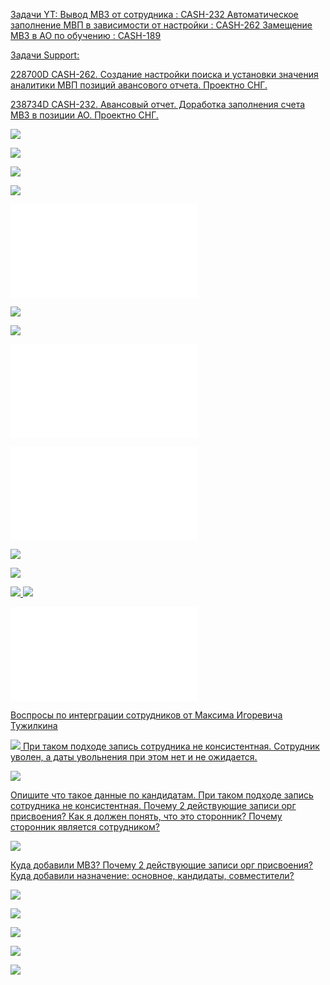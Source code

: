 <u>Задачи YT:<u>
[Вывод МВЗ от сотрудника : CASH-232](https://yt.surgutneftegas.ru:4443/issue/CASH-232)
[Автоматическое заполнение МВП в зависимости от настройки : CASH-262](https://yt.surgutneftegas.ru:4443/issue/CASH-262)
[Замещение МВЗ в АО по обучению : CASH-189](https://yt.surgutneftegas.ru:4443/issue/CASH-189)

<u>Задачи Support:</u>
<p>228700D CASH-262. Создание настройки поиска и установки значения аналитики МВП позиций авансового отчета. Проектно СНГ.</p>
<p>238734D CASH-232. Авансовый отчет.  Доработка заполнения счета МВЗ в позиции АО. Проектно СНГ.</p>

![](msedge_a2qyu6w8S4.png)

![](Pasted%20image%2020250723100408.png)

![](Pasted%20image%2020250723100435.png)

![](Pasted%20image%2020250723100510.png)

![](JSON%20Сотрудник%20внештатник.txt)

![](Pasted%20image%2020250724141336.png)

![](Pasted%20image%2020250730130530.png)

![](18018.json)

![](26625.json)

![](Pasted%20image%2020250730155007.png)

![](Pasted%20image%2020250730170447.png)

![](Pasted%20image%2020250731111859.png)
![](Pasted%20image%2020250731111941.png)

![](20250721_ED807_full.json)


Воспросы по интерграции сотрудников от Максима Игоревича Тужилкина

![](Pasted%20image%2020250807080715.png)
При таком подходе запись сотрудника не консистентная.
Сотрудник уволен, а даты увольнения при этом нет и не ожидается.

![](Pasted%20image%2020250807080812.png)

Опишите что такое данные по кандидатам.
При таком подходе запись сотрудника не консистентная.
Почему 2 действующие записи орг присвоения?
Как я должен понять, что это сторонник?
Почему сторонник является сотрудником?

![](Pasted%20image%2020250807080846.png)

Куда добавили МВЗ?
Почему 2 действующие записи орг присвоения?
Куда добавили назначение: основное, кандидаты, совместители?

![](Pasted%20image%2020250807081127.png)

![](Pasted%20image%2020250807081146.png)

![](Pasted%20image%2020250807101207.png)

![](Pasted%20image%2020250818110900.png)

![](Pasted%20image%2020250903082151.png)